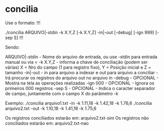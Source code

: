# concilia

Use o formato: !!!

./concilia ARQUIVO|-stdin -k X.Y,Z [-k X.Y,Z] -in|-out [-debug] [-ign 999] [-sep S] !!!

Sendo:

   ARQUIVO|-stdin - Nome do arquivo de entrada, ou use -stdin para entrada manual ou via <
   -k X.Y,Z - informa a chave de conciliação (podem ser várias) X = Nro do campo (1 para registro fixo), Y = Posição inicial e Z = tamanho
   -in|-out - in para arquivo a indexar e out para arquivo a conciliar - Irá procurar os registros do arquivo out no arquivo in
   -debug - OPCIONAL - Mostra na tela as operações realizadas
   -ign 000 - OPCIONAL - Ignora os primeiros 000 registros
   -sep S - OPCIONAL - Indica o caracter separador de campo, juntamente com o campo X do parâmetro -k
   
Exemplo:
   ./concilia arquivo1.txt -in  -k 1.11,18 -k 1.42,18 -k 1.76,6
   ./concilia arquivo2.txt -out -k 1.10,18 -k 1.41,18 -k 1.75,6
   
   Os registros conciliados estarão em:
      arquivo2.txt-sim
   Os registros não conciliados estarão em:
      arquivo2.txt-nao
